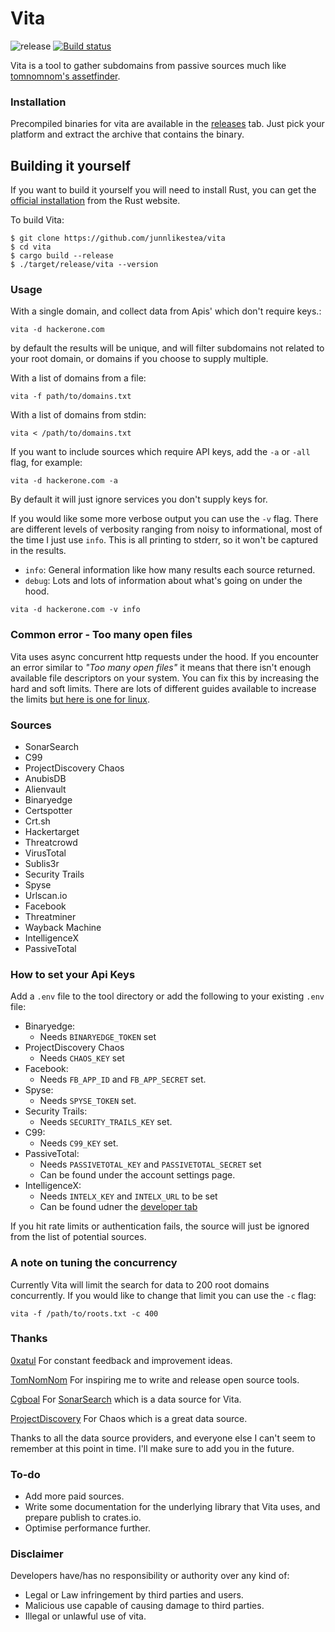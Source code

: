 # Vita
![release](https://github.com/junnlikestea/vita/workflows/release/badge.svg)
[![Build status](https://github.com/junnlikestea/vita/workflows/Continuous%20integration/badge.svg)](https://github.com/junnlikestea/vita/actions)

Vita is a tool to gather subdomains from passive sources much like [tomnomnom's assetfinder](https://github.com/tomnomnom/assetfinder).


### Installation
Precompiled binaries for vita are available in the [releases](https://github.com/junnlikestea/vita/releases) tab. Just pick your platform and extract the archive that contains the binary.

## Building it yourself 
If you want to build it yourself you will need to install Rust, you can get the [official installation](https://www.rust-lang.org/tools/install) from the Rust website.

To build Vita:
```
$ git clone https://github.com/junnlikestea/vita
$ cd vita
$ cargo build --release
$ ./target/release/vita --version
```

### Usage
With a single domain, and collect data from Apis' which don't require keys.:
```
vita -d hackerone.com
```
by default the results will be unique, and will filter subdomains not related to your root domain, or domains if you choose to supply multiple.

With a list of domains from a file:
```
vita -f path/to/domains.txt
```

With a list of domains from stdin:
```
vita < /path/to/domains.txt
```

If you want to include sources which require API keys, add the `-a` or `-all` flag, for example:
```
vita -d hackerone.com -a
``` 
By default it will just ignore services you don't supply keys for.

If you would like some more verbose output you can use the `-v` flag. There are
different levels of verbosity ranging from noisy to informational, most of the
time I just use `info`. This is all printing to stderr, so it won't be captured
in the results.
* `info`: General information like how many results each source returned.
* `debug`: Lots and lots of information about what's going on under the hood.
```
vita -d hackerone.com -v info
```

### Common error - Too many open files
Vita uses async concurrent http requests under the hood. If you encounter an error 
similar to *"Too many open files"* it means that there isn't enough available file descriptors on 
your system. You can fix this by increasing the hard and soft limits. There are 
lots of different guides available to increase the limits [but here is one for linux](https://www.tecmint.com/increase-set-open-file-limits-in-linux/). 

### Sources
* SonarSearch
* C99
* ProjectDiscovery Chaos
* AnubisDB
* Alienvault
* Binaryedge 
* Certspotter
* Crt.sh
* Hackertarget
* Threatcrowd
* VirusTotal
* Sublis3r
* Security Trails
* Spyse
* Urlscan.io
* Facebook
* Threatminer
* Wayback Machine
* IntelligenceX
* PassiveTotal

### How to set your Api Keys
Add a `.env` file to the tool directory or add the following to your existing `.env` file:
* Binaryedge:
	* Needs `BINARYEDGE_TOKEN` set
* ProjectDiscovery Chaos
	* Needs `CHAOS_KEY` set
* Facebook:
	* Needs `FB_APP_ID` and `FB_APP_SECRET` set.
* Spyse:
	* Needs `SPYSE_TOKEN` set.
* Security Trails:
	* Needs `SECURITY_TRAILS_KEY` set.
* C99: 
	* Needs `C99_KEY` set.
* PassiveTotal:
	* Needs `PASSIVETOTAL_KEY` and `PASSIVETOTAL_SECRET` set
	* Can be found under the account settings page.
* IntelligenceX:
	* Needs `INTELX_KEY` and `INTELX_URL` to be set
	* Can be found udner the [developer tab](https://intelx.io/account?tab=developer)

If you hit rate limits or authentication fails, the source will just be ignored from the list of potential sources.

### A note on tuning the concurrency
Currently Vita will limit the search for data to 200 root domains concurrently. If you would like to 
change that limit you can use the `-c` flag:

```
vita -f /path/to/roots.txt -c 400
``` 

### Thanks
[0xatul](https://twitter.com/0xatul) For constant feedback and improvement ideas.

[TomNomNom](https://twitter.com/TomNomNom) For inspiring me to write and release open source tools.

[Cgboal](https://twitter.com/CalumBoal) For [SonarSearch](https://github.com/Cgboal/SonarSearch) 
which is a data source for Vita. 

[ProjectDiscovery](https://chaos.projectdiscovery.io/#/) For Chaos which is a great data source.




Thanks to all the data source providers, and everyone else I can't seem to remember at this point 
in time. I'll make sure to add you in the future.

### To-do
* Add more paid sources.
* Write some documentation for the underlying library that Vita uses, and prepare publish to crates.io.
* Optimise performance further.

### Disclaimer
Developers have/has no responsibility or authority over any kind of:
* Legal or Law infringement by third parties and users.
* Malicious use capable of causing damage to third parties.
* Illegal or unlawful use of vita.

